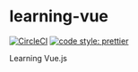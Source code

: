 # learning-vue

<a href="https://circleci.com/gh/luotaoyeah/learning-vue/tree/master"><img alt="CircleCI" src="https://img.shields.io/circleci/build/github/luotaoyeah/learning-vue/master.svg"></a>
<a href="https://prettier.io/"><img alt="code style: prettier" src="https://img.shields.io/badge/code_style-prettier-ff69b4.svg"></a>

Learning Vue.js
